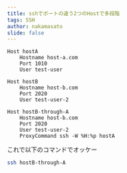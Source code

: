 ```yaml
---
title: sshでポートの違う2つのHostで多段階
tags: SSH
author: nakamasato
slide: false
---
```


```:.ssh/config
Host hostA
    Hostname host-a.com
    Port 1010
    User test-user

Host hostB
    Hostname host-b.com
    Port 2020
    User test-user-2

Host hostB-through-A
    Hostname host-b.com
    Port 2020
    User test-user-2
    ProxyCommand ssh -W %H:%p hostA
```

これで以下のコマンドでオッケー

```bash
ssh hostB-through-A
```


